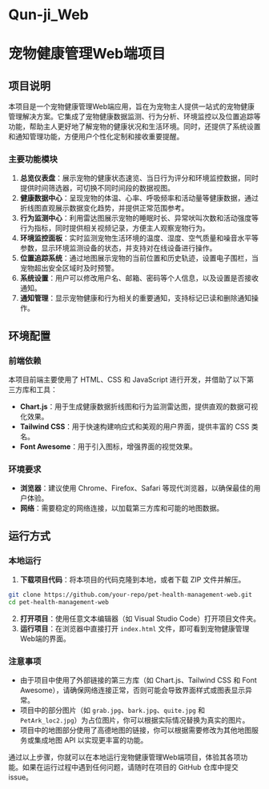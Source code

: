 # Qun-ji_Web
# 宠物健康管理Web端项目

## 项目说明
本项目是一个宠物健康管理Web端应用，旨在为宠物主人提供一站式的宠物健康管理解决方案。它集成了宠物健康数据监测、行为分析、环境监控以及位置追踪等功能，帮助主人更好地了解宠物的健康状况和生活环境。同时，还提供了系统设置和通知管理功能，方便用户个性化定制和接收重要提醒。

### 主要功能模块
1. **总览仪表盘**：展示宠物的健康状态速览、当日行为评分和环境监控数据，同时提供时间筛选器，可切换不同时间段的数据视图。
2. **健康数据中心**：呈现宠物的体温、心率、呼吸频率和活动量等健康数据，通过折线图直观展示数据变化趋势，并提供正常范围参考。
3. **行为监测中心**：利用雷达图展示宠物的睡眠时长、异常吠叫次数和活动强度等行为指标，同时提供相关视频记录，方便主人观察宠物行为。
4. **环境监控面板**：实时监测宠物生活环境的温度、湿度、空气质量和噪音水平等参数，显示环境监测设备的状态，并支持对在线设备进行操作。
5. **位置追踪系统**：通过地图展示宠物的当前位置和历史轨迹，设置电子围栏，当宠物超出安全区域时及时预警。
6. **系统设置**：用户可以修改用户名、邮箱、密码等个人信息，以及设置是否接收通知。
7. **通知管理**：显示宠物健康和行为相关的重要通知，支持标记已读和删除通知操作。

## 环境配置
### 前端依赖
本项目前端主要使用了 HTML、CSS 和 JavaScript 进行开发，并借助了以下第三方库和工具：
- **Chart.js**：用于生成健康数据折线图和行为监测雷达图，提供直观的数据可视化效果。
- **Tailwind CSS**：用于快速构建响应式和美观的用户界面，提供丰富的 CSS 类名。
- **Font Awesome**：用于引入图标，增强界面的视觉效果。

### 环境要求
- **浏览器**：建议使用 Chrome、Firefox、Safari 等现代浏览器，以确保最佳的用户体验。
- **网络**：需要稳定的网络连接，以加载第三方库和可能的地图数据。

## 运行方式
### 本地运行
1. **下载项目代码**：将本项目的代码克隆到本地，或者下载 ZIP 文件并解压。
```bash
git clone https://github.com/your-repo/pet-health-management-web.git
cd pet-health-management-web
```
2. **打开项目**：使用任意文本编辑器（如 Visual Studio Code）打开项目文件夹。
3. **运行项目**：在浏览器中直接打开 `index.html` 文件，即可看到宠物健康管理Web端的界面。

### 注意事项
- 由于项目中使用了外部链接的第三方库（如 Chart.js、Tailwind CSS 和 Font Awesome），请确保网络连接正常，否则可能会导致界面样式或图表显示异常。
- 项目中的部分图片（如 `grab.jpg`、`bark.jpg`、`quite.jpg` 和 `PetArk_loc2.jpg`）为占位图片，你可以根据实际情况替换为真实的图片。
- 项目中的地图部分使用了高德地图的链接，你可以根据需要修改为其他地图服务或集成地图 API 以实现更丰富的功能。

通过以上步骤，你就可以在本地运行宠物健康管理Web端项目，体验其各项功能。如果在运行过程中遇到任何问题，请随时在项目的 GitHub 仓库中提交 issue。
